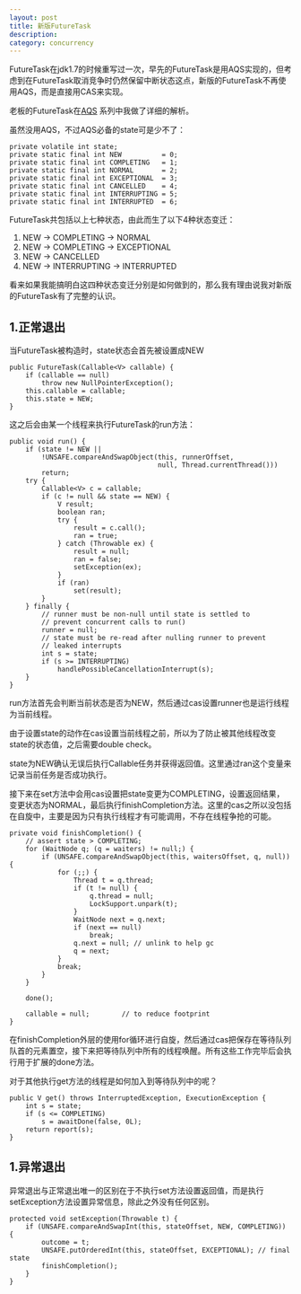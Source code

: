 ```yaml
---
layout: post
title: 新版FutureTask
description: 
category: concurrency
---
```


FutureTask在jdk1.7的时候重写过一次，早先的FutureTask是用AQS实现的，但考虑到在FutureTask取消竞争时仍然保留中断状态这点，新版的FutureTask不再使用AQS，而是直接用CAS来实现。

老板的FutureTask在[AQS](http://bigbully.github.io/AbstractQueuedSynchronizer/)
系列中我做了详细的解析。

虽然没用AQS，不过AQS必备的state可是少不了：

	private volatile int state;
    private static final int NEW          = 0;
    private static final int COMPLETING   = 1;
    private static final int NORMAL       = 2;
    private static final int EXCEPTIONAL  = 3;
    private static final int CANCELLED    = 4;
    private static final int INTERRUPTING = 5;
    private static final int INTERRUPTED  = 6;

FutureTask共包括以上七种状态，由此而生了以下4种状态变迁：

 1. NEW -> COMPLETING -> NORMAL
 2. NEW -> COMPLETING -> EXCEPTIONAL
 3. NEW -> CANCELLED
 4. NEW -> INTERRUPTING -> INTERRUPTED

看来如果我能搞明白这四种状态变迁分别是如何做到的，那么我有理由说我对新版的FutureTask有了完整的认识。

1.正常退出
-------------

当FutureTask被构造时，state状态会首先被设置成NEW

	public FutureTask(Callable<V> callable) {
        if (callable == null)
            throw new NullPointerException();
        this.callable = callable;
        this.state = NEW;
    }


这之后会由某一个线程来执行FutureTask的run方法：

	public void run() {
        if (state != NEW ||
            !UNSAFE.compareAndSwapObject(this, runnerOffset,
                                         null, Thread.currentThread()))
            return;
        try {
            Callable<V> c = callable;
            if (c != null && state == NEW) {
                V result;
                boolean ran;
                try {
                    result = c.call();
                    ran = true;
                } catch (Throwable ex) {
                    result = null;
                    ran = false;
                    setException(ex);
                }
                if (ran)
                    set(result);
            }
        } finally {
            // runner must be non-null until state is settled to
            // prevent concurrent calls to run()
            runner = null;
            // state must be re-read after nulling runner to prevent
            // leaked interrupts
            int s = state;
            if (s >= INTERRUPTING)
                handlePossibleCancellationInterrupt(s);
        }
    }

run方法首先会判断当前状态是否为NEW，然后通过cas设置runner也是运行线程为当前线程。

由于设置state的动作在cas设置当前线程之前，所以为了防止被其他线程改变state的状态值，之后需要double check。

state为NEW确认无误后执行Callable任务并获得返回值。这里通过ran这个变量来记录当前任务是否成功执行。

接下来在set方法中会用cas设置把state变更为COMPLETING，设置返回结果，变更状态为NORMAL，最后执行finishCompletion方法。这里的cas之所以没包括在自旋中，主要是因为只有执行线程才有可能调用，不存在线程争抢的可能。

	private void finishCompletion() {
        // assert state > COMPLETING;
        for (WaitNode q; (q = waiters) != null;) {
            if (UNSAFE.compareAndSwapObject(this, waitersOffset, q, null)) {
                for (;;) {
                    Thread t = q.thread;
                    if (t != null) {
                        q.thread = null;
                        LockSupport.unpark(t);
                    }
                    WaitNode next = q.next;
                    if (next == null)
                        break;
                    q.next = null; // unlink to help gc
                    q = next;
                }
                break;
            }
        }

        done();

        callable = null;        // to reduce footprint
    }

在finishCompletion外层的使用for循环进行自旋，然后通过cas把保存在等待队列队首的元素置空，接下来把等待队列中所有的线程唤醒。所有这些工作完毕后会执行用于扩展的done方法。

对于其他执行get方法的线程是如何加入到等待队列中的呢？

	public V get() throws InterruptedException, ExecutionException {
        int s = state;
        if (s <= COMPLETING)
            s = awaitDone(false, 0L);
        return report(s);
    }


1.异常退出
-------------
    
异常退出与正常退出唯一的区别在于不执行set方法设置返回值，而是执行setException方法设置异常信息，除此之外没有任何区别。

	protected void setException(Throwable t) {
        if (UNSAFE.compareAndSwapInt(this, stateOffset, NEW, COMPLETING)) {
            outcome = t;
            UNSAFE.putOrderedInt(this, stateOffset, EXCEPTIONAL); // final state
            finishCompletion();
        }
    }

